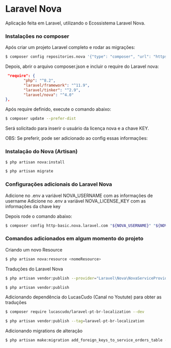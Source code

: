 # Laravel Nova

Aplicação feita em Laravel, utilizando o Ecossistema Laravel Nova.

### Instalações no composer

Após criar um projeto Laravel completo e rodar as migrações:

```sh
$ composer config repositories.nova '{"type": "composer", "url": "https://nova.laravel.com"}' --file composer.json
```

Depois, abrir o arquivo composer.json e incluir o require do Laravel nova:

```json
 "require": {
        "php": "^8.2",
        "laravel/framework": "^11.9",
        "laravel/tinker": "^2.9",
        "laravel/nova": "^4.0"  
},
```
Após require definido, execute o comando abaixo:

```sh
$ composer update --prefer-dist
```

Será solicitado para inserir o usuário da licença nova e a chave KEY.

OBS: Se preferir, pode ser adicionado ao config essas informações:

### Instalação do Nova (Artisan)

```sh
$ php artisan nova:install

$ php artisan migrate
```

### Configurações adicionais do Laravel Nova

Adicione no .env a variável NOVA_USERNAME com as informações de username <email da conta do laravel nova>
Adicione no .env a variável NOVA_LICENSE_KEY com as informações da chave key <key gerada do laravel nova>

Depois rode o comando abaixo:

```sh
$ composer config http-basic.nova.laravel.com "${NOVA_USERNAME}" "${NOVA_LICENSE_KEY}"
```

### Comandos adicionados em algum momento do projeto

Criando um novo Resource
```sh
$ php artisan nova:resource <nomeResource>
```

Traduções do Laravel Nova
```sh
$ php artisan vendor:publish --provider="Laravel\Nova\NovaServiceProvider"
```

```sh
$ php artisan vendor:publish
```

Adicionando dependência do LucasCudo (Canal no Youtute) para obter as traduções
```sh
$ composer require lucascudo/laravel-pt-br-localization --dev
```

```sh
$ php artisan vendor:publish --tag=laravel-pt-br-localization
```

Adicionando migrations de alteração
```sh
$ php artisan make:migration add_foreign_keys_to_service_orders_table --table=service_orders
```
